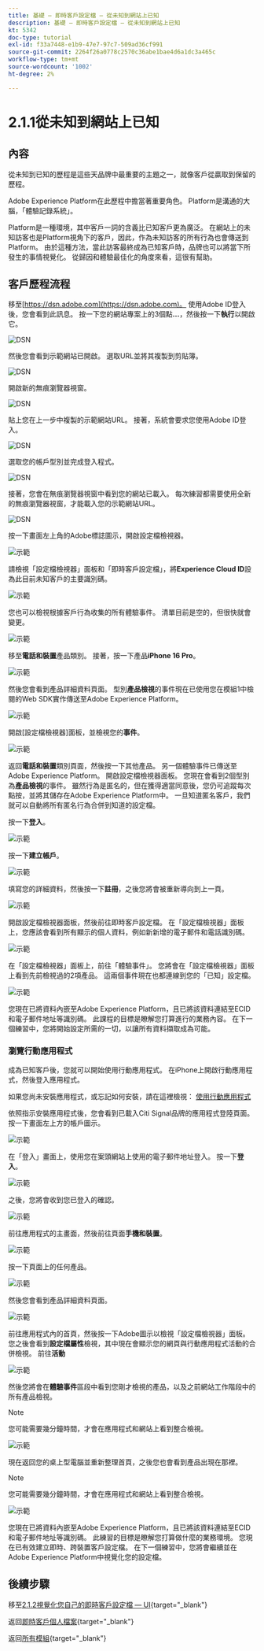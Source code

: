 ```yaml
---
title: 基礎 — 即時客戶設定檔 — 從未知到網站上已知
description: 基礎 — 即時客戶設定檔 — 從未知到網站上已知
kt: 5342
doc-type: tutorial
exl-id: f33a7448-e1b9-47e7-97c7-509ad36cf991
source-git-commit: 2264f26a0778c2570c36abe1bae4d6a1dc3a465c
workflow-type: tm+mt
source-wordcount: '1002'
ht-degree: 2%

---
```


# 2.1.1從未知到網站上已知

## 內容

從未知到已知的歷程是這些天品牌中最重要的主題之一，就像客戶從贏取到保留的歷程。

Adobe Experience Platform在此歷程中擔當著重要角色。 Platform是溝通的大腦，「體驗記錄系統」。

Platform是一種環境，其中客戶一詞的含義比已知客戶更為廣泛。 在網站上的未知訪客也是Platform視角下的客戶，因此，作為未知訪客的所有行為也會傳送到Platform。 由於這種方法，當此訪客最終成為已知客戶時，品牌也可以將當下所發生的事情視覺化。 從歸因和體驗最佳化的角度來看，這很有幫助。

## 客戶歷程流程

移至[https://dsn.adobe.com](https://dsn.adobe.com)。 使用Adobe ID登入後，您會看到此訊息。 按一下您的網站專案上的3個點&#x200B;**...**，然後按一下&#x200B;**執行**&#x200B;以開啟它。

![DSN](./../../datacollection/dc1.1/images/web8.png)

然後您會看到示範網站已開啟。 選取URL並將其複製到剪貼簿。

![DSN](../../../getting-started/gettingstarted/images/web3.png)

開啟新的無痕瀏覽器視窗。

![DSN](../../../getting-started/gettingstarted/images/web4.png)

貼上您在上一步中複製的示範網站URL。 接著，系統會要求您使用Adobe ID登入。

![DSN](../../../getting-started/gettingstarted/images/web5.png)

選取您的帳戶型別並完成登入程式。

![DSN](../../../getting-started/gettingstarted/images/web6.png)

接著，您會在無痕瀏覽器視窗中看到您的網站已載入。 每次練習都需要使用全新的無痕瀏覽器視窗，才能載入您的示範網站URL。

![DSN](../../../getting-started/gettingstarted/images/web7.png)

按一下畫面左上角的Adobe標誌圖示，開啟設定檔檢視器。

![示範](../../datacollection/dc1.2/images/pv1.png)

請檢視「設定檔檢視器」面板和「即時客戶設定檔」，將&#x200B;**Experience Cloud ID**&#x200B;設為此目前未知客戶的主要識別碼。

![示範](../../datacollection/dc1.2/images/pv2.png)

您也可以檢視根據客戶行為收集的所有體驗事件。 清單目前是空的，但很快就會變更。

![示範](../../datacollection/dc1.2/images/pv3.png)

移至&#x200B;**電話和裝置**&#x200B;產品類別。 接著，按一下產品&#x200B;**iPhone 16 Pro**。

![示範](../../datacollection/dc1.2/images/pv4.png)

然後您會看到產品詳細資料頁面。 型別&#x200B;**產品檢視**&#x200B;的事件現在已使用您在模組1中檢閱的Web SDK實作傳送至Adobe Experience Platform。

![示範](../../datacollection/dc1.2/images/pv5.png)

開啟[設定檔檢視器]面板，並檢視您的&#x200B;**事件**。

![示範](../../datacollection/dc1.2/images/pv6.png)

返回&#x200B;**電話和裝置**&#x200B;類別頁面，然後按一下其他產品。 另一個體驗事件已傳送至Adobe Experience Platform。 開啟設定檔檢視器面板。 您現在會看到2個型別為&#x200B;**產品檢視**&#x200B;的事件。 雖然行為是匿名的，但在獲得適當同意後，您仍可追蹤每次點按，並將其儲存在Adobe Experience Platform中。 一旦知道匿名客戶，我們就可以自動將所有匿名行為合併到知道的設定檔。

按一下&#x200B;**登入**。

![示範](../../datacollection/dc1.2/images/pv7.png)

按一下&#x200B;**建立帳戶**。

![示範](../../datacollection/dc1.2/images/pv8.png)

填寫您的詳細資料，然後按一下&#x200B;**註冊**，之後您將會被重新導向到上一頁。

![示範](../../datacollection/dc1.2/images/pv9.png)

開啟設定檔檢視器面板，然後前往即時客戶設定檔。 在「設定檔檢視器」面板上，您應該會看到所有顯示的個人資料，例如新新增的電子郵件和電話識別碼。

![示範](../../datacollection/dc1.2/images/pv10.png)

在「設定檔檢視器」面板上，前往「體驗事件」。 您將會在「設定檔檢視器」面板上看到先前檢視過的2項產品。 這兩個事件現在也都連線到您的「已知」設定檔。

![示範](../../datacollection/dc1.2/images/pv11.png)

您現在已將資料內嵌至Adobe Experience Platform，且已將該資料連結至ECID和電子郵件地址等識別碼。 此課程的目標是瞭解您打算進行的業務內容。 在下一個練習中，您將開始設定所需的一切，以讓所有資料擷取成為可能。

### 瀏覽行動應用程式

成為已知客戶後，您就可以開始使用行動應用程式。 在iPhone上開啟行動應用程式，然後登入應用程式。

如果您尚未安裝應用程式，或忘記如何安裝，請在這裡檢視： [使用行動應用程式](../../../getting-started/gettingstarted/ex5.md)

依照指示安裝應用程式後，您會看到已載入Citi Signal品牌的應用程式登陸頁面。 按一下畫面左上方的帳戶圖示。

![示範](./images/app_hpz.png)

在「登入」畫面上，使用您在案頭網站上使用的電子郵件地址登入。 按一下&#x200B;**登入**。

![示範](./images/app_acc.png)

之後，您將會收到您已登入的確認。

![示範](./images/app_acc1.png)

前往應用程式的主畫面，然後前往頁面&#x200B;**手機和裝置**。

![示範](./images/app_hp1.png)

按一下頁面上的任何產品。

![示範](./images/app_hp2.png)

然後您會看到產品詳細資料頁面。

![示範](./images/app_galaxy.png)

前往應用程式內的首頁，然後按一下Adobe圖示以檢視「設定檔檢視器」面板。 您之後會看到&#x200B;**設定檔屬性**&#x200B;檢視，其中現在會顯示您的網頁與行動應用程式活動的合併檢視。 前往&#x200B;**活動**

![示範](./images/app_hp3.png)

然後您將會在&#x200B;**體驗事件**&#x200B;區段中看到您剛才檢視的產品，以及之前網站工作階段中的所有產品檢視。

>[!NOTE]
>
>您可能需要幾分鐘時間，才會在應用程式和網站上看到整合檢視。

![示範](./images/app_after_galaxy.png)

現在返回您的桌上型電腦並重新整理首頁，之後您也會看到產品出現在那裡。

>[!NOTE]
>
>您可能需要幾分鐘時間，才會在應用程式和網站上看到整合檢視。

![示範](./images/web_x_aftermobile.png)

您現在已將資料內嵌至Adobe Experience Platform，且已將該資料連結至ECID和電子郵件地址等識別碼。 此練習的目標是瞭解您打算做什麼的業務環境。 您現在已有效建立即時、跨裝置客戶設定檔。 在下一個練習中，您將會繼續並在Adobe Experience Platform中視覺化您的設定檔。

## 後續步驟

移至[2.1.2視覺化您自己的即時客戶設定檔 — UI](./ex2.md){target="_blank"}

返回[即時客戶個人檔案](./real-time-customer-profile.md){target="_blank"}

返回[所有模組](./../../../../overview.md){target="_blank"}
